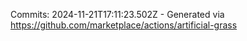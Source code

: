 Commits: 2024-11-21T17:11:23.502Z - Generated via https://github.com/marketplace/actions/artificial-grass
<br>
